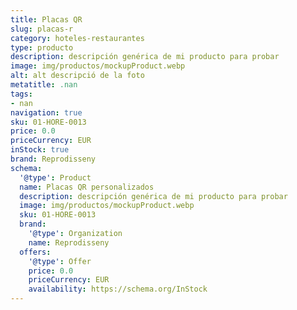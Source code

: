 ```yaml
---
title: Placas QR
slug: placas-r
category: hoteles-restaurantes
type: producto
description: descripción genérica de mi producto para probar
image: img/productos/mockupProduct.webp
alt: alt descripció de la foto
metatitle: .nan
tags:
- nan
navigation: true
sku: 01-HORE-0013
price: 0.0
priceCurrency: EUR
inStock: true
brand: Reprodisseny
schema:
  '@type': Product
  name: Placas QR personalizados
  description: descripción genérica de mi producto para probar
  image: img/productos/mockupProduct.webp
  sku: 01-HORE-0013
  brand:
    '@type': Organization
    name: Reprodisseny
  offers:
    '@type': Offer
    price: 0.0
    priceCurrency: EUR
    availability: https://schema.org/InStock
---
```


